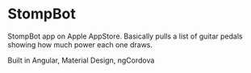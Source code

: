 # StompBot

StompBot app on Apple AppStore.  Basically pulls a list of guitar pedals showing how much power each one draws.

Built in Angular, Material Design, ngCordova
